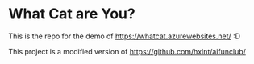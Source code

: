 # What Cat are You?

This is the repo for the demo of https://whatcat.azurewebsites.net/ :D

This project is a modified version of https://github.com/hxlnt/aifunclub/ 
